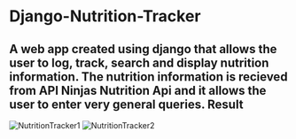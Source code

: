 # Django-Nutrition-Tracker
A web app created using django that allows the user to log, track, search and display nutrition information. The nutrition information is recieved from API Ninjas Nutrition Api and it allows the user to enter very general queries. 
Result
-------
![NutritionTracker1](https://github.com/KalebBerry25/Django-Nutrition-Tracker/assets/97976309/586c2d4c-ff8e-4628-87f2-1f18e40b7dba)
![NutritionTracker2](https://github.com/KalebBerry25/Django-Nutrition-Tracker/assets/97976309/2e93556e-a509-45ae-8d5c-538eca69e7bc)
